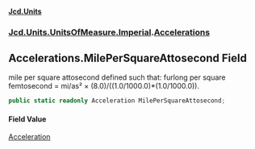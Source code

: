 #### [Jcd.Units](index.md 'index')
### [Jcd.Units.UnitsOfMeasure.Imperial](Jcd.Units.UnitsOfMeasure.Imperial.md 'Jcd.Units.UnitsOfMeasure.Imperial').[Accelerations](Accelerations.md 'Jcd.Units.UnitsOfMeasure.Imperial.Accelerations')

## Accelerations.MilePerSquareAttosecond Field

mile per square attosecond defined such that: furlong per square femtosecond = mi/as² × (8.0)/((1.0/1000.0)*(1.0/1000.0)).

```csharp
public static readonly Acceleration MilePerSquareAttosecond;
```

#### Field Value
[Acceleration](Acceleration.md 'Jcd.Units.UnitTypes.Acceleration')
